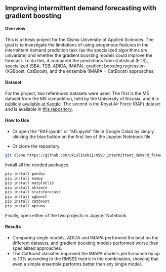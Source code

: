 ## Improving intermittent demand forecasting with gradient boosting

#### Overview
This is a thesis project for the Gisma University of Applied Sciences. 
The goal is to investigate the limitations of using exogenous features in the intermittent demand prediction task (as the specialized algorithms are univariate) and whether the gradient boosting models could improve the forecast.
To do this, it compared the predictions from statistical (ETS), specialized (SBA, TSB, ADIDA, IMAPA), gradient boosting regression (XGBoost, CatBoost), and the ensemble (IMAPA + CatBoost) approaches.

#### Dataset
For the project, two referenced datasets were used. 
The first is the M5 dataset from the M5 competition, held by the University of Nicosia, and it is [publicly available at Kaggle](https://www.kaggle.com/competitions/m5-forecasting-accuracy/data). The second is the Royal Air Force (RAF) dataset and is available in [this repository](https://github.com/vkislinskii/m598_intermittent_demand_forecasting/tree/de5ab6503847adf61e2fad819dbc93fcd5be187e/data).

#### How to Use
* Or open the "RAF.ipynb" or "M5.ipynb" file in Google Colab by simply clicking the blue button on the first line of the Jupyter Notebook file

* Or clone the repository
  
```sh
git clone https://github.com/vkislinskii/m598_intermittent_demand_forecasting.git
```

Install all the needed packages

   ```sh
   pip install pandas
   pip install numpy
   pip install matplotlib
   pip install sklearn
   pip install statsforecast
   pip install xgboost
   pip install catboost
   pip install optuna
   ```
Finally, open either of the two projects in Jupyter Notebook 

#### Results
* Comparing single models, ADIDA and IMAPA performed the best on the different datasets, and gradient boosting models performed worse than specialized approaches.
* The CatBoost classifier improved the IMAPA model’s performance by up to 10% according to the RMSSE metric in the combination, showing that even a simple ensemble performs better than any single model.
